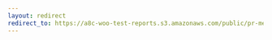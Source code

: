```yaml
---
layout: redirect
redirect_to: https://a8c-woo-test-reports.s3.amazonaws.com/public/pr-merge/42843/e2e/index.html
---
```

